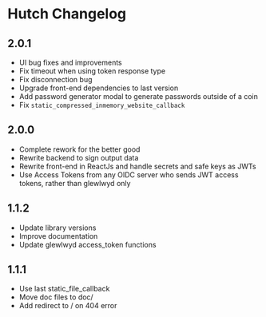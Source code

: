 # Hutch Changelog

## 2.0.1

- UI bug fixes and improvements
- Fix timeout when using token response type
- Fix disconnection bug
- Upgrade front-end dependencies to last version
- Add password generator modal to generate passwords outside of a coin
- Fix `static_compressed_inmemory_website_callback`

## 2.0.0

- Complete rework for the better good
- Rewrite backend to sign output data
- Rewrite front-end in ReactJs and handle secrets and safe keys as JWTs
- Use Access Tokens from any OIDC server who sends JWT access tokens, rather than glewlwyd only

## 1.1.2

- Update library versions
- Improve documentation
- Update glewlwyd access_token functions

## 1.1.1

- Use last static_file_callback
- Move doc files to doc/
- Add redirect to / on 404 error
